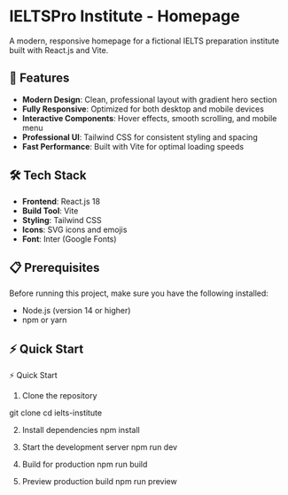 # IELTSPro Institute - Homepage

A modern, responsive homepage for a fictional IELTS preparation institute built with React.js and Vite.


## 🚀 Features

- **Modern Design**: Clean, professional layout with gradient hero section
- **Fully Responsive**: Optimized for both desktop and mobile devices
- **Interactive Components**: Hover effects, smooth scrolling, and mobile menu
- **Professional UI**: Tailwind CSS for consistent styling and spacing
- **Fast Performance**: Built with Vite for optimal loading speeds

## 🛠️ Tech Stack

- **Frontend**: React.js 18
- **Build Tool**: Vite
- **Styling**: Tailwind CSS
- **Icons**: SVG icons and emojis
- **Font**: Inter (Google Fonts)

## 📋 Prerequisites

Before running this project, make sure you have the following installed:
- Node.js (version 14 or higher)
- npm or yarn

## ⚡ Quick Start

⚡ Quick Start
1. Clone the repository

git clone <your-repo-url>
cd ielts-institute

2. Install dependencies
npm install

4. Start the development server
npm run dev

4. Build for production
npm run build

5. Preview production build
npm run preview
